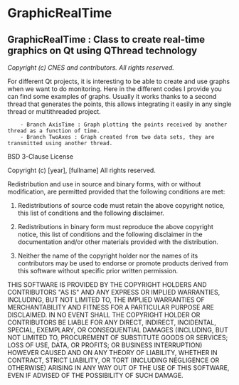 <h1>GraphicRealTime</h1>
        
<h2>GraphicRealTime : Class to create real-time graphics on Qt using QThread technology</h2>

*Copyright (c) CNES and contributors. All rights reserved.*

<p>For different Qt projects, it is interesting to be able to create and use graphs when we want to do monitoring. 
 Here in the different codes I provide you can find some examples of graphs. 
 Usually it works thanks to a second thread that generates the points, this allows integrating it easily in any single thread or multithreaded project.</p>
        
        - Branch AxisTime : Graph plotting the points received by another thread as a function of time.
        - Branch TwoAxes : Graph created from two data sets, they are transmitted using another thread.

BSD 3-Clause License

Copyright (c) [year], [fullname]
All rights reserved.

Redistribution and use in source and binary forms, with or without
modification, are permitted provided that the following conditions are met:

1. Redistributions of source code must retain the above copyright notice, this
   list of conditions and the following disclaimer.

2. Redistributions in binary form must reproduce the above copyright notice,
   this list of conditions and the following disclaimer in the documentation
   and/or other materials provided with the distribution.

3. Neither the name of the copyright holder nor the names of its
   contributors may be used to endorse or promote products derived from
   this software without specific prior written permission.

THIS SOFTWARE IS PROVIDED BY THE COPYRIGHT HOLDERS AND CONTRIBUTORS "AS IS"
AND ANY EXPRESS OR IMPLIED WARRANTIES, INCLUDING, BUT NOT LIMITED TO, THE
IMPLIED WARRANTIES OF MERCHANTABILITY AND FITNESS FOR A PARTICULAR PURPOSE ARE
DISCLAIMED. IN NO EVENT SHALL THE COPYRIGHT HOLDER OR CONTRIBUTORS BE LIABLE
FOR ANY DIRECT, INDIRECT, INCIDENTAL, SPECIAL, EXEMPLARY, OR CONSEQUENTIAL
DAMAGES (INCLUDING, BUT NOT LIMITED TO, PROCUREMENT OF SUBSTITUTE GOODS OR
SERVICES; LOSS OF USE, DATA, OR PROFITS; OR BUSINESS INTERRUPTION) HOWEVER
CAUSED AND ON ANY THEORY OF LIABILITY, WHETHER IN CONTRACT, STRICT LIABILITY,
OR TORT (INCLUDING NEGLIGENCE OR OTHERWISE) ARISING IN ANY WAY OUT OF THE USE
OF THIS SOFTWARE, EVEN IF ADVISED OF THE POSSIBILITY OF SUCH DAMAGE.
